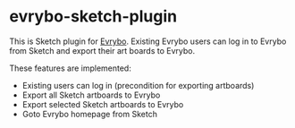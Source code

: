# evrybo-sketch-plugin
This is Sketch plugin for [Evrybo](http://evrybo.com). Existing Evrybo users can log in to Evrybo from Sketch and export their art boards to Evrybo.

These features are implemented: 
* Existing users can log in (precondition for exporting artboards)
* Export all Sketch artboards to Evrybo
* Export selected Sketch artboards to Evrybo
* Goto Evrybo homepage from Sketch

